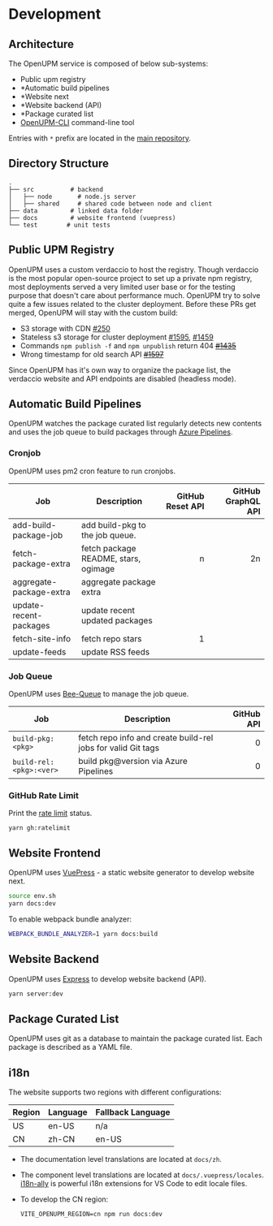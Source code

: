 ---
---
# Development

## Architecture

The OpenUPM service is composed of below sub-systems:

- Public upm registry
- *Automatic build pipelines
- *Website next
- *Website backend (API)
- *Package curated list
- [OpenUPM-CLI](https://github.com/openupm/openupm-cli) command-line tool

Entries with `*` prefix are located in the [main repository](https://github.com/openupm/openupm).

## Directory Structure

```
.
├── src          # backend
│   ├── node       # node.js server
│   ├── shared     # shared code between node and client
├── data         # linked data folder
├── docs         # website frontend (vuepress)
└── test        # unit tests
```

## Public UPM Registry

OpenUPM uses a custom verdaccio to host the registry. Though verdaccio is the most popular open-source project to set up a private npm registry, most deployments served a very limited user base or for the testing purpose that doesn't care about performance much. OpenUPM try to solve quite a few issues related to the cluster deployment. Before these PRs get merged, OpenUPM will stay with the custom build:

- S3 storage with CDN [#250](https://github.com/verdaccio/monorepo/issues/250)
- Stateless s3 storage for cluster deployment [#1595](https://github.com/verdaccio/verdaccio/issues/1595), [#1459](https://github.com/verdaccio/verdaccio/issues/1459)
- Commands `npm publish -f` and `npm unpublish` return 404 ~~[#1435](https://github.com/verdaccio/verdaccio/issues/1435)~~
- Wrong timestamp for old search API ~~[#1597](https://github.com/verdaccio/verdaccio/issues/1597)~~

Since OpenUPM has it's own way to organize the package list, the verdaccio website and API endpoints are disabled (headless mode).

## Automatic Build Pipelines

OpenUPM watches the package curated list regularly detects new contents and uses the job queue to build packages through [Azure Pipelines](https://azure.microsoft.com/en-us/services/devops/pipelines/).

### Cronjob

OpenUPM uses pm2 cron feature to run cronjobs.

| Job                     | Description                          | GitHub Reset API | GitHub GraphQL API |
| ----------------------- | ------------------------------------ | ---------------: | -----------------: |
| add-build-package-job   | add build-pkg to the job queue.      |                  |                    |
| fetch-package-extra     | fetch package README, stars, ogimage |                n |                 2n |
| aggregate-package-extra | aggregate package extra              |                  |                    |
| update-recent-packages  | update recent updated packages       |                  |                    |
| fetch-site-info         | fetch repo stars                     |                1 |                    |
| update-feeds            | update RSS feeds                     |                  |                    |

### Job Queue

OpenUPM uses [Bee-Queue](https://github.com/bee-queue/bee-queue) to manage the job queue.

| Job                     | Description                                                  | GitHub API |
| ----------------------- | ------------------------------------------------------------ | ---------: |
| `build-pkg:<pkg>`       | fetch repo info and create build-rel jobs for valid Git tags |          0 |
| `build-rel:<pkg>:<ver>` | build pkg@version via Azure Pipelines                        |          0 |

### GitHub Rate Limit

Print the [rate limit](https://docs.github.com/en/free-pro-team@latest/rest/reference/rate-limit) status.

```
yarn gh:ratelimit
```

## Website Frontend

OpenUPM uses [VuePress](https://vuepress.vuejs.org) - a static website generator to develop website next.

```bash
source env.sh
yarn docs:dev
```

To enable webpack bundle analyzer:

```bash
WEBPACK_BUNDLE_ANALYZER=1 yarn docs:build
```

## Website Backend

OpenUPM uses [Express](http://expressjs.com/) to develop website backend (API).

```bash
yarn server:dev
```

## Package Curated List

OpenUPM uses git as a database to maintain the package curated list. Each package is described as a YAML file.

## i18n

The website supports two regions with different configurations:

| Region | Language | Fallback Language |
| ------ | -------- | ----------------- |
| US     | en-US    | n/a               |
| CN     | zh-CN    | en-US             |

- The documentation level translations are located at `docs/zh`.
- The component level translations are located at `docs/.vuepress/locales`. [i18n-ally](https://github.com/antfu/i18n-ally) is powerful i18n extensions for VS Code to edit locale files.
- To develop the CN region:

  ```
  VITE_OPENUPM_REGION=cn npm run docs:dev
  ```

